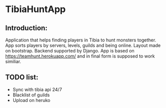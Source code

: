 # TibiaHuntApp

## Introduction:
Application that helps finding players in Tibia to hunt monsters together. App sorts players by servers, levels, guilds and being online. Layout made on bootstrap. Backend supported by Django.  App is based on https://teamhunt.herokuapp.com/ and in final form is supposed to work similiar.

## TODO list:
- Sync with tibia api 24/7
- Blacklist of guilds
- Upload on heruko
